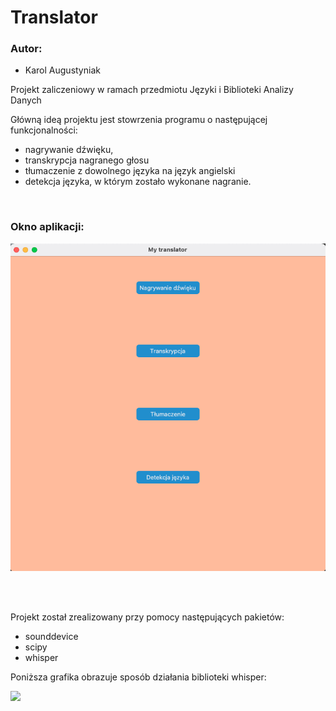 # Translator

<h3> Autor: </h3>

- Karol Augustyniak

Projekt zaliczeniowy w ramach przedmiotu Języki i Biblioteki Analizy Danych

Główną ideą projektu jest stowrzenia programu o następującej funkcjonalności:
- nagrywanie dźwięku,
- transkrypcja nagranego głosu
- tłumaczenie z dowolnego języka na język angielski
- detekcja języka, w którym zostało wykonane nagranie.

<br>

<h3> Okno aplikacji: </h3>

<p align="center">

<img src="https://raw.githubusercontent.com/poko09/Translator/main/images/gui_picture.png">

</p>

<br> </br>

Projekt został zrealizowany przy pomocy następujących pakietów:
- sounddevice
- scipy
- whisper

Poniższa grafika obrazuje sposób działania biblioteki whisper:

<img src="https://raw.githubusercontent.com/openai/whisper/main/approach.png">





